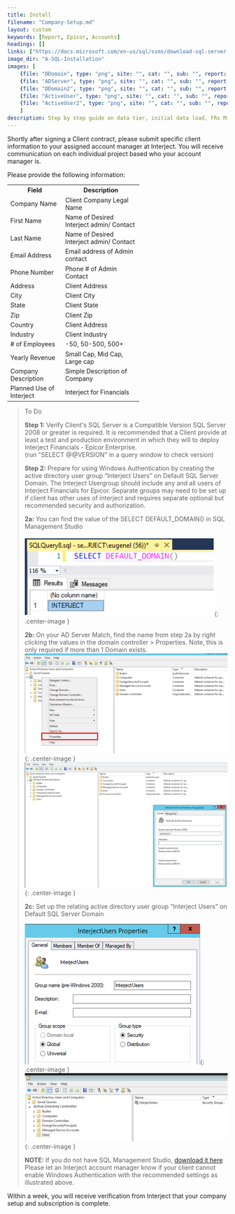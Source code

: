 ```yaml
---
title: Install
filename: "Company-Setup.md"
layout: custom
keywords: [Report, Epicor, Accounts]
headings: []
links: ["https://docs.microsoft.com/en-us/sql/ssms/download-sql-server-management-studio-ssms?view=sql-server-2017"]
image_dir: "A-SQL-Installation"
images: [
	{file: "DDomain", type: "png", site: "", cat: "", sub: "", report: "", ribbon: "", config: ""}, 
	{file: "ADServer", type: "png", site: "", cat: "", sub: "", report: "", ribbon: "", config: ""}, 
	{file: "DDomain2", type: "png", site: "", cat: "", sub: "", report: "", ribbon: "", config: ""}, 
	{file: "ActiveUser", type: "png", site: "", cat: "", sub: "", report: "", ribbon: "", config: ""}, 
	{file: "ActiveUser2", type: "png", site: "", cat: "", sub: "", report: "", ribbon: "", config: ""}
	]
description: Step by step guide on data tier, initial data load, FRx Migration, and other key processes of installing of Interject for Financials Epicor Enterprise.
---
```


Shortly after signing a Client contract, please submit specific client information to your assigned account manager at Interject. You will receive communication on each individual project based who your account manager is.

Please provide the following information:

<table style="max-width: 60%;">
  <tr>
    <th>Field</th>
    <th>Description</th>
  </tr>
  <tr>
    <td>Company Name</td>
    <td>Client Company Legal Name</td>
  </tr>
  <tr>
    <td>First Name</td>
    <td>Name of Desired Interject admin/ Contact</td>
  </tr>
  <tr>
    <td>Last Name</td>
    <td>Name of Desired Interject admin/ Contact</td>
  </tr>
  <tr>
    <td>Email Address</td>
    <td>Email address of Admin contact</td>
  </tr>
  <tr>
    <td>Phone Number</td>
    <td>Phone # of Admin Contact</td>
  </tr>
  <tr>
    <td>Address</td>
    <td>Client Address</td>
  </tr>
  <tr>
    <td>City</td>
    <td>Client City</td>
  </tr>
  <tr>
    <td>State</td>
    <td>Client State</td>
  </tr>
  <tr>
    <td>Zip</td>
    <td>Client Zip</td>
  </tr>
  <tr>
    <td>Country</td>
    <td>Client Address</td>
  </tr>
  <tr>
    <td>Industry</td>
    <td>Client Industry</td>
  </tr>
  <tr>
    <td># of Employees</td>
    <td>-50, 50-500, 500+</td>
  </tr>
  <tr>
    <td>Yearly Revenue</td>
    <td>Small Cap, Mid Cap, Large cap</td>
  </tr>
  <tr>
    <td>Company Description</td>
    <td>Simple Description of Company</td>
  </tr>
  <tr>
    <td>Planned Use of Interject</td>
    <td>Interject for Financials</td>
  </tr>
</table>



> To Do
>
> **Step 1:** Verify Client's SQL Server is a Compatible Version
> SQL Server 2008 or greater is required. It is recommended that a Client provide at least a test and production environment in which they will to deploy Interject Financials - Epicor Enterprise.  
(run "SELECT @@VERSION" in a query window to check version)
>
> **Step 2:** Prepare for using Windows Authentication by creating the active directory user group “Interject Users” on Default SQL Server Domain. The Interject Usergroup should include any and all users of Interject Financials for Epicor. Separate groups may need to be set up if client has other uses of interject and requires separate optional but recommended security and authorization.
>
> **2a:** You can find the value of the SELECT DEFAULT_DOMAIN() in SQL Management Studio
>
> ![Active User](/images/A-SQL-Installation/DDomain.png){: .center-image }
>
> **2b:** On your AD Server Match, find the name from step 2a by right clicking the values in the domain controller > Properties. Note, this is only required if  more than 1 Domain exists.
> ![Active User](/images/A-SQL-Installation/ADServer.png){: .center-image }
> ![Active User](/images/A-SQL-Installation/DDomain2.png){: .center-image }
>
>
> **2c:** Set up the relating active directory user group “Interject Users” on Default SQL Server Domain
>
>
> ![Active User](/images/A-SQL-Installation/ActiveUser.png){: .center-image }
> ![Active User](/images/A-SQL-Installation/ActiveUser2.png){: .center-image }
>
>
> **NOTE:** If you do not have SQL Management Studio, [download it here](https://docs.microsoft.com/en-us/sql/ssms/download-sql-server-management-studio-ssms?view=sql-server-2017)
> Please let an Interject account manager know if your client cannot enable Windows Authentication with the recommended settings as illustrated above.
>

Within a week, you will receive verification from Interject that your company setup and subscription is complete.
